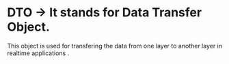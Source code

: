 # DTO -> It stands for Data Transfer Object.
This object is used for transfering the data from one layer to another layer in realtime applications .

